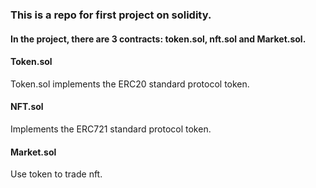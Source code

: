 <!--
 * @Author: Jiaming Cui
 * @Date: 2022-03-19 18:04:50
 * @LastEditTime: 2022-03-19 18:04:52
 * @FilePath: \firstNFT\README.md
 * @Description: 
 * 
 * Copyright (c) 2022 by 用户/公司名, All Rights Reserved. 
-->
### This is a repo for first project on solidity.
#### In the project, there are 3 contracts: token.sol, nft.sol and Market.sol.
#### Token.sol
Token.sol implements the ERC20 standard protocol token.

#### NFT.sol
Implements the ERC721 standard protocol token.

#### Market.sol
Use token to trade nft.
